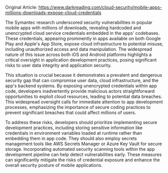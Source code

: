 Original Article: https://www.darkreading.com/cloud-security/mobile-apps-millions-downloads-expose-cloud-credentials

The Symantec research underscored security vulnerabilities in popular mobile apps with millions of downloads, revealing hardcoded and unencrypted cloud service credentials embedded in the apps' codebases. These credentials, appearing prominently in apps available on both Google Play and Apple's App Store, expose cloud infrastructure to potential misuse, including unauthorized access and data manipulation. The widespread nature of this issue across both iOS and Android platforms highlights a critical oversight in application development practices, posing significant risks to user data integrity and application security.

This situation is crucial because it demonstrates a prevalent and dangerous security gap that can compromise user data, cloud infrastructure, and the app's backend systems. By exposing unencrypted credentials within app code, developers inadvertently provide malicious actors straightforward opportunities to exploit cloud resources, leading to potential data breaches. This widespread oversight calls for immediate attention to app development processes, emphasizing the importance of secure coding practices to prevent significant breaches that could affect millions of users.

To address these risks, developers should prioritize implementing secure development practices, including storing sensitive information like credentials in environment variables loaded at runtime rather than embedding them in app code. They should also employ secrets management tools like AWS Secrets Manager or Azure Key Vault for secure storage. Incorporating automated security scanning tools within the app development pipeline can help detect vulnerabilities early. These measures can significantly mitigate the risks of credential exposure and enhance the overall security posture of mobile applications.